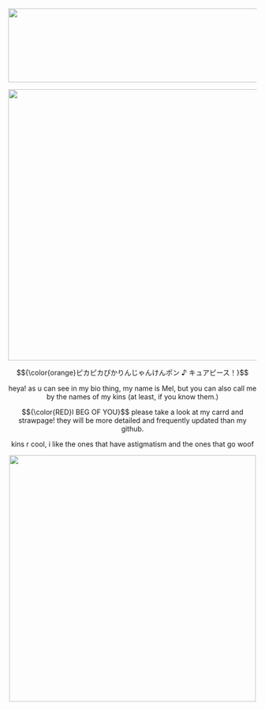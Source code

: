 # 
<p align="center"> <img src="https://64.media.tumblr.com/d6893871b4f2c9a500835e9c6b49e9cf/30b158152b64b0f7-04/s400x600/9238ccc8a7a052b080de44b63569afe5b8f7f810.pnj"width="800"   height="150">
<p align="center"> <img src="https://64.media.tumblr.com/e3f5d6724ad37f07b7bc37b5aeb4b21c/31cef3a2c2d67941-31/s2048x3072/87fe4cc8b32212f3301b6642ecbf4ef50117ef4d.pnj"width="700" height="550">

<p align="center"> $${\color{orange}ピカピカぴかりんじゃんけんポン ♪ キュアピース！}$$
<p align="center"> heya! as u can see in my bio thing, my name is Mel, but you can also call me by the names of my kins (at least, if you know them.)

<p align="center"> $${\color{RED}I BEG OF YOU}$$ please take a look at my carrd and strawpage! they will be more detailed and frequently updated than my github.

<p align="center"> kins r cool, i like the ones that have astigmatism and the ones that go woof

<p align="center"> <img src="https://media.discordapp.net/attachments/874280119710122004/1257722529309524110/Web_Photo_Editor.jpg?ex=66988ea2&is=66973d22&hm=2ac446a7cdf466b128d3741c5d0ba87e679b52eabaea127896143e5aaf204857&=&format=webp&width=565&height=565"width="500"   height="500">
